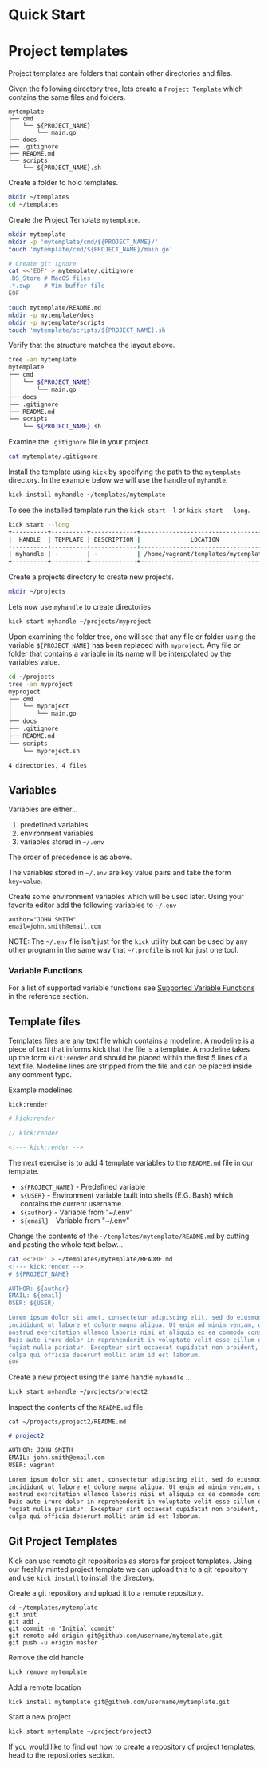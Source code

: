 # Quick Start

# Project templates

Project templates are folders that contain other directories and files.

Given the following directory tree, lets create a `Project Template` which contains the
same files and folders.

```
mytemplate
├── cmd
│   └── ${PROJECT_NAME}
│       └── main.go
├── docs
├── .gitignore
├── README.md
└── scripts
    └── ${PROJECT_NAME}.sh
```

Create a folder to hold templates.
```bash
mkdir ~/templates
cd ~/templates
```

Create the Project Template `mytemplate`.
```bash
mkdir mytemplate
mkdir -p 'mytemplate/cmd/${PROJECT_NAME}/'
touch 'mytemplate/cmd/${PROJECT_NAME}/main.go'

# Create git ignore
cat <<'EOF' > mytemplate/.gitignore
.DS_Store # MacOS files
.*.swp    # Vim buffer file
EOF

touch mytemplate/README.md
mkdir -p mytemplate/docs
mkdir -p mytemplate/scripts
touch 'mytemplate/scripts/${PROJECT_NAME}.sh'
```

Verify that the structure matches the layout above.
```bash
tree -an mytemplate
mytemplate
├── cmd
│   └── ${PROJECT_NAME}
│       └── main.go
├── docs
├── .gitignore
├── README.md
└── scripts
    └── ${PROJECT_NAME}.sh
```

Examine the `.gitignore` file in your project.
```bash
cat mytemplate/.gitignore
```

Install the template using `kick` by specifying the path to the `mytemplate`
directory. In the example below we will use the handle of `myhandle`.

```bash
kick install myhandle ~/templates/mytemplate
```

To see the installed template run the `kick start -l` or `kick start --long`.
```bash
kick start --long
+----------+----------+-------------+------------------------------------+
|  HANDLE  | TEMPLATE | DESCRIPTION |              LOCATION              |
+----------+----------+-------------+------------------------------------+
| myhandle | -        | -           | /home/vagrant/templates/mytemplate |
+----------+----------+-------------+------------------------------------+
```

Create a projects directory to create new projects.
```bash
mkdir ~/projects
```

Lets now use `myhandle` to create directories
```bash
kick start myhandle ~/projects/myproject
```

Upon examining the folder tree, one will see that any file or folder using the
variable `${PROJECT_NAME}` has been replaced with `myproject`. Any file or
folder that contains a variable in its name will be interpolated by the
variables value.
```bash
cd ~/projects
tree -an myproject
myproject
├── cmd
│   └── myproject
│       └── main.go
├── docs
├── .gitignore
├── README.md
└── scripts
    └── myproject.sh

4 directories, 4 files
```

## Variables

Variables are either...

1. predefined variables
1. environment variables
1. variables stored in `~/.env`

The order of precedence is as above.

The variables stored in `~/.env` are key value pairs and take the form
`key=value`.

Create some environment variables which will be used later. Using your favorite
editor add the following variables to `~/.env`
```text
author="JOHN SMITH"
email=john.smith@email.com
```

NOTE: The `~/.env` file isn't just for the `kick` utility but can be used by
any other program in the same way that `~/.profile` is not for just one tool.

### Variable Functions

For a list of supported variable functions see [Supported Variable
Functions](reference.md) in the reference section.

## Template files

Templates files are any text file which contains a modeline. A modeline is a
piece of text that informs kick that the file is a template. A modeline takes up
the form `kick:render` and should be placed within the first 5 lines of a text
file. Modeline lines are stripped from the file and can be placed inside any
comment type.

Example modelines
```text
kick:render
```

```bash
# kick:render
```

```c
// kick:render
```

```html
<!--- kick:render -->
```

The next exercise is to add 4 template variables to the `README.md` file in our
template.

* `${PROJECT_NAME}` - Predefined variable
* `${USER}`         - Environment variable built into shells (E.G. Bash) which
                      contains the current username.
* `${author}`       - Variable from "~/.env"
* `${email}`        - Variable from "~/.env"

Change the contents of the `~/templates/mytemplate/README.md` by cutting and
pasting the whole text below...

```bash
cat <<'EOF' > ~/templates/mytemplate/README.md
<!--- kick:render -->
# ${PROJECT_NAME}

AUTHOR: ${author}
EMAIL: ${email}
USER: ${USER}

Lorem ipsum dolor sit amet, consectetur adipiscing elit, sed do eiusmod tempor
incididunt ut labore et dolore magna aliqua. Ut enim ad minim veniam, quis
nostrud exercitation ullamco laboris nisi ut aliquip ex ea commodo consequat.
Duis aute irure dolor in reprehenderit in voluptate velit esse cillum dolore eu
fugiat nulla pariatur. Excepteur sint occaecat cupidatat non proident, sunt in
culpa qui officia deserunt mollit anim id est laborum.
EOF
```

Create a new project using the same handle `myhandle` ...

```bash
kick start myhandle ~/projects/project2
```

Inspect the contents of the `README.md` file.

```
cat ~/projects/project2/README.md
```

```markdown
# project2

AUTHOR: JOHN SMITH
EMAIL: john.smith@email.com
USER: vagrant

Lorem ipsum dolor sit amet, consectetur adipiscing elit, sed do eiusmod tempor
incididunt ut labore et dolore magna aliqua. Ut enim ad minim veniam, quis
nostrud exercitation ullamco laboris nisi ut aliquip ex ea commodo consequat.
Duis aute irure dolor in reprehenderit in voluptate velit esse cillum dolore eu
fugiat nulla pariatur. Excepteur sint occaecat cupidatat non proident, sunt in
culpa qui officia deserunt mollit anim id est laborum.
```

## Git Project Templates

Kick can use remote git repositories as stores for project templates.  Using our
freshly minted project template we can upload this to a git repository and use
`kick install` to install the directory.

Create a git repository and upload it to a remote repository.
```
cd ~/templates/mytemplate
git init
git add .
git commit -m 'Initial commit'
git remote add origin git@github.com/username/mytemplate.git
git push -u origin master
```

Remove the old handle
```bash
kick remove mytemplate
```

Add a remote location
```bash
kick install mytemplate git@github.com/username/mytemplate.git
```

Start a new project
```bash
kick start mytemplate ~/project/project3
```

If you would like to find out how to create a repository of project templates,
head to the repositories section.
